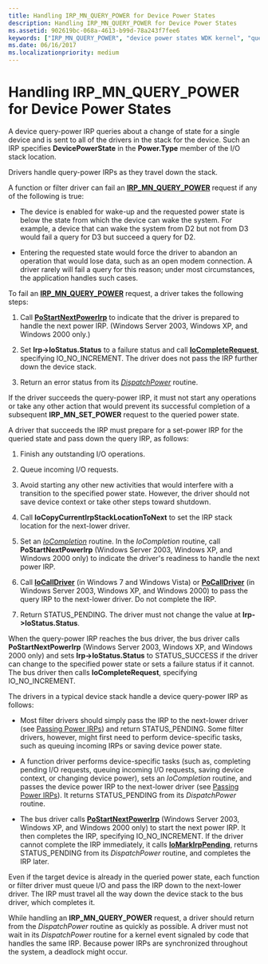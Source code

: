 ```yaml
---
title: Handling IRP_MN_QUERY_POWER for Device Power States
description: Handling IRP_MN_QUERY_POWER for Device Power States
ms.assetid: 902619bc-068a-4613-b99d-78a243f7fee6
keywords: ["IRP_MN_QUERY_POWER", "device power states WDK kernel", "query-power IRPs WDK power management", "power IRPs WDK kernel , device queries", "querying power state", "queuing IRPs", "device query power IRPs WDK kernel", "dispatch routines WDK power management"]
ms.date: 06/16/2017
ms.localizationpriority: medium
---
```


# Handling IRP\_MN\_QUERY\_POWER for Device Power States





A device query-power IRP queries about a change of state for a single device and is sent to all of the drivers in the stack for the device. Such an IRP specifies **DevicePowerState** in the **Power.Type** member of the I/O stack location.

Drivers handle query-power IRPs as they travel down the stack.

A function or filter driver can fail an [**IRP\_MN\_QUERY\_POWER**](https://msdn.microsoft.com/library/windows/hardware/ff551699) request if any of the following is true:

-   The device is enabled for wake-up and the requested power state is below the state from which the device can wake the system. For example, a device that can wake the system from D2 but not from D3 would fail a query for D3 but succeed a query for D2.

-   Entering the requested state would force the driver to abandon an operation that would lose data, such as an open modem connection. A driver rarely will fail a query for this reason; under most circumstances, the application handles such cases.

To fail an [**IRP\_MN\_QUERY\_POWER**](https://msdn.microsoft.com/library/windows/hardware/ff551699) request, a driver takes the following steps:

1.  Call [**PoStartNextPowerIrp**](https://msdn.microsoft.com/library/windows/hardware/ff559776) to indicate that the driver is prepared to handle the next power IRP. (Windows Server 2003, Windows XP, and Windows 2000 only.)

2.  Set **Irp-&gt;IoStatus.Status** to a failure status and call [**IoCompleteRequest**](https://msdn.microsoft.com/library/windows/hardware/ff548343), specifying IO\_NO\_INCREMENT. The driver does not pass the IRP further down the device stack.

3.  Return an error status from its [*DispatchPower*](https://msdn.microsoft.com/library/windows/hardware/ff543354) routine.

If the driver succeeds the query-power IRP, it must not start any operations or take any other action that would prevent its successful completion of a subsequent **IRP\_MN\_SET\_POWER** request to the queried power state.

A driver that succeeds the IRP must prepare for a set-power IRP for the queried state and pass down the query IRP, as follows:

1.  Finish any outstanding I/O operations.

2.  Queue incoming I/O requests.

3.  Avoid starting any other new activities that would interfere with a transition to the specified power state. However, the driver should not save device context or take other steps toward shutdown.

4.  Call **IoCopyCurrentIrpStackLocationToNext** to set the IRP stack location for the next-lower driver.

5.  Set an [*IoCompletion*](https://msdn.microsoft.com/library/windows/hardware/ff548354) routine. In the *IoCompletion* routine, call **PoStartNextPowerIrp** (Windows Server 2003, Windows XP, and Windows 2000 only) to indicate the driver's readiness to handle the next power IRP.

6.  Call [**IoCallDriver**](https://msdn.microsoft.com/library/windows/hardware/ff548336) (in Windows 7 and Windows Vista) or [**PoCallDriver**](https://msdn.microsoft.com/library/windows/hardware/ff559654) (in Windows Server 2003, Windows XP, and Windows 2000) to pass the query IRP to the next-lower driver. Do not complete the IRP.

7.  Return STATUS\_PENDING. The driver must not change the value at **Irp-&gt;IoStatus.Status**.

When the query-power IRP reaches the bus driver, the bus driver calls **PoStartNextPowerIrp** (Windows Server 2003, Windows XP, and Windows 2000 only) and sets **Irp-&gt;IoStatus.Status** to STATUS\_SUCCESS if the driver can change to the specified power state or sets a failure status if it cannot. The bus driver then calls **IoCompleteRequest**, specifying IO\_NO\_INCREMENT.

The drivers in a typical device stack handle a device query-power IRP as follows:

-   Most filter drivers should simply pass the IRP to the next-lower driver (see [Passing Power IRPs](passing-power-irps.md)) and return STATUS\_PENDING. Some filter drivers, however, might first need to perform device-specific tasks, such as queuing incoming IRPs or saving device power state.

-   A function driver performs device-specific tasks (such as, completing pending I/O requests, queuing incoming I/O requests, saving device context, or changing device power), sets an *IoCompletion* routine, and passes the device power IRP to the next-lower driver (see [Passing Power IRPs](passing-power-irps.md)). It returns STATUS\_PENDING from its *DispatchPower* routine.

-   The bus driver calls [**PoStartNextPowerIrp**](https://msdn.microsoft.com/library/windows/hardware/ff559776) (Windows Server 2003, Windows XP, and Windows 2000 only) to start the next power IRP. It then completes the IRP, specifying IO\_NO\_INCREMENT. If the driver cannot complete the IRP immediately, it calls [**IoMarkIrpPending**](https://msdn.microsoft.com/library/windows/hardware/ff549422), returns STATUS\_PENDING from its *DispatchPower* routine, and completes the IRP later.

Even if the target device is already in the queried power state, each function or filter driver must queue I/O and pass the IRP down to the next-lower driver. The IRP must travel all the way down the device stack to the bus driver, which completes it.

While handling an **IRP\_MN\_QUERY\_POWER** request, a driver should return from the *DispatchPower* routine as quickly as possible. A driver must not wait in its *DispatchPower* routine for a kernel event signaled by code that handles the same IRP. Because power IRPs are synchronized throughout the system, a deadlock might occur.

 

 




